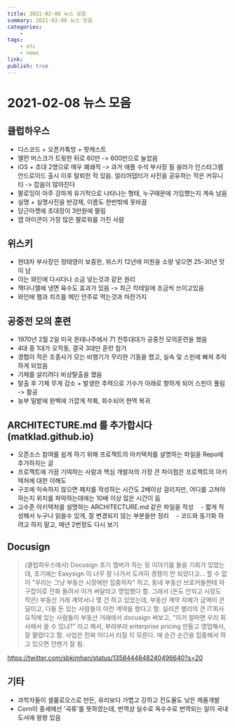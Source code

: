 ```yaml
---
title: 2021-02-08 뉴스 모음
summary: 2021-02-08 뉴스 모음
categories:
    - 
tags:
    - etc
    - news
link: 
publish: true
---
```


# 2021-02-08 뉴스 모음

## 클럽하우스

- 디스코드 + 오픈카톡방 + 팟캐스트
- 앨런 머스크가 트윗한 뒤로 60만 -> 600만으로 늘었음
- iOS + 초대 2명으로 매우 폐쇄적 -> 과거 애플 수석 부사장 필 쉴러가 인스타그램 안드로이드 출시 이후 탈퇴한 적 있음. 얼리어댑터가 사진을 공유하는 작은 커뮤니티 -> 잡음이 많아진다
- 팔로잉이 아주 강하게 유기적으로 나타나는 형태, 누구때문에 가입헀는지 계속 남음
- 실명 + 실명사진을 반강제, 이름도 한번밖에 못바꿈
- 당근마켓에 초대장이 3만원에 팔림
- 앱 아이콘이 가장 많은 팔로워를 가진 사람

## 위스키

- 현대차 부사장인 정태영이 보증한, 위스키 12년에 미원을 소량 넣으면 25-30년 맛이 남
- 이는 와인에 다시다나 소금 넣는것과 같은 원리
- 잭다니엘에 냉면 육수도 효과가 있음 -> 최근 칵테일에 조금씩 쓰이고있음
- 와인에 햄과 치즈를 메인 안주로 먹는것과 마찬가지

## 공중전 모의 훈련

- 1970년 2월 2일 미국 몬테나주에서 71 전투대대가 공중전 모의훈련을 했음
- 4대 중 1대가 오작동, 결국 3대만 훈련 참가
- 경험이 적은 조종사가 모는 비행기가 무리한 기동을 했고, 실속 및 스핀에 빠져 추락하게 되었음
- 기체를 살리려다 비상탈출을 했음
- 탈출 후 기체 무게 감소 + 발생한 추력으로 기수가 아래로 향하게 되어 스핀이 풀림 -> 활공
- 농부 밀밭에 완벽에 가깝게 착륙, 회수되어 현역 복귀

## ARCHITECTURE.md 를 추가합시다 (matklad.github.io)

- 오픈소스 참여를 쉽게 하기 위해 프로젝트의 아키텍처를 설명하는 파일을 Repo에 추가하자는 글 
- 프로젝트에 가끔 기여하는 사람과 핵심 개발자의 가장 큰 차이점은 프로젝트의 아키텍처에 대한 이해도 
- 구조에 익숙하지 않으면 패치를 작성하는 시간도 2배이상 걸리지만, 어디를 고쳐야 하는지 위치를 파악하는데에는 10배 이상 많은 시간이 듬
- 고수준 아키텍처를 설명하는 ARCHITECTURE.md 같은 파일을 작성
ㅤ- 짧게 작성해서 누구나 읽을수 있게, 잘 변경되지 않는 부분들만 정리
ㅤ- 코드와 동기화 하려고 하지 말고, 매년 2번정도 다시 보기

## Docusign

> (클럽하우스에서) Docusign 초기 멤버가 하는 뒷 이야기를 들을 기회가 있었는데, 초기에는 Easysign 이 너무 잘 나가서 도저히 경쟁이 안 되었다고...
> 할 수 없이 "우리는 그냥 부동산 시장에만 집중하자" 하고, 동네 부동산 브로커들한테 마구잡이로 전화 돌려서 이거 써달라고 영업했다 함.
> 그래서 (돈도 안되고 시장도 작은) 부동산 거래 계약서나 몇 건 하고 있었는데,  부동산 계약 자체가 금액이 큰 딜이고, 다들 돈 있는 사람들이 이런 계약을 했다고 함.
> 실리콘 밸리의 큰 IT회사 요직에 있는 사람들이 부동산 거래에서 docusign 써보고, "이거 얼마면 우리 회사에서 쓸 수 있냐?" 라고 해서, 부랴부랴 enterprise pricing 만들고 영업해서, 잘 팔렸다고 함.
> 사업은 진짜 어디서 터질 지 모른다.
> 매 순간 순간을 집중해서 하고 있으면 언젠가 잘 됨.

<https://twitter.com/sbkimhan/status/1358444848240496640?s=20>

## 기타

- 과학자들이 셀룰로오스로 만든, 유리보다 가볍고 강하고 전도율도 낮은 제품개발
- Corn이 중세에선 '곡류'를 뜻하였는데, 번역상 실수로 옥수수로 번역되는 일이 국내 도서에 왕왕 있음

